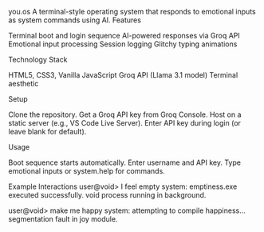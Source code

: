 you.os
A terminal-style operating system that responds to emotional inputs as system commands using AI.
Features

Terminal boot and login sequence
AI-powered responses via Groq API
Emotional input processing
Session logging
Glitchy typing animations

Technology Stack

HTML5, CSS3, Vanilla JavaScript
Groq API (Llama 3.1 model)
Terminal aesthetic

Setup

Clone the repository.
Get a Groq API key from Groq Console.
Host on a static server (e.g., VS Code Live Server).
Enter API key during login (or leave blank for default).

Usage

Boot sequence starts automatically.
Enter username and API key.
Type emotional inputs or system.help for commands.

Example Interactions
user@void> I feel empty
system: emptiness.exe executed successfully. void process running in background.

user@void> make me happy
system: attempting to compile happiness... segmentation fault in joy module.
